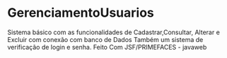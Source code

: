 # GerenciamentoUsuarios
Sistema básico com as funcionalidades de Cadastrar,Consultar, Alterar e Excluir com conexão com banco de Dados 
Também um sistema de verificação de login e senha. 
Feito Com JSF/PRIMEFACES - javaweb
